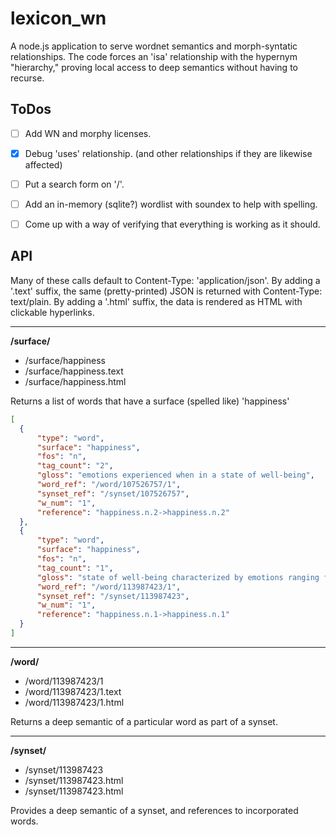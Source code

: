 # lexicon_wn
 A node.js application to serve wordnet semantics and morph-syntatic relationships.
 The code forces an 'isa' relationship with the hypernym "hierarchy," proving local access to deep semantics without having to recurse.


## ToDos

- [ ] Add WN and morphy licenses.

- [x] Debug 'uses' relationship. (and other relationships if they are likewise affected)

- [ ] Put a search form on '/'.

- [ ] Add an in-memory (sqlite?) wordlist with soundex to help with spelling.

- [ ] Come up with a way of verifying that everything is working as it should.


## API

Many of these calls default to Content-Type: 'application/json'.
By adding a '.text' suffix, the same (pretty-printed) JSON is returned with Content-Type: text/plain.
By adding a '.html' suffix, the data is rendered as HTML with clickable hyperlinks.

-----
**/surface/**
* /surface/happiness
* /surface/happiness.text
* /surface/happiness.html

Returns a list of words that have a surface (spelled like) 'happiness'

```json
[
  {
	  "type": "word",
	  "surface": "happiness",
	  "fos": "n",
	  "tag_count": "2",
	  "gloss": "emotions experienced when in a state of well-being",
	  "word_ref": "/word/107526757/1",
	  "synset_ref": "/synset/107526757",
	  "w_num": "1",
	  "reference": "happiness.n.2->happiness.n.2"
  },
  {
	  "type": "word",
	  "surface": "happiness",
	  "fos": "n",
	  "tag_count": "1",
	  "gloss": "state of well-being characterized by emotions ranging from contentment to intense joy",
	  "word_ref": "/word/113987423/1",
	  "synset_ref": "/synset/113987423",
	  "w_num": "1",
	  "reference": "happiness.n.1->happiness.n.1"
  }
]
```
 

-----
**/word/**
* /word/113987423/1
* /word/113987423/1.text
* /word/113987423/1.html

Returns a deep semantic of a particular word as part of a synset.

-----
**/synset/**
* /synset/113987423
* /synset/113987423.html
* /synset/113987423.html

Provides a deep semantic of a synset, and references to incorporated words.


